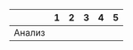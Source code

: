 |              | 1 | 2 | 3 | 4 | 5 |
| ------------ | - | - | - | - | - |
| Анализ |   |   |   |   |   |
